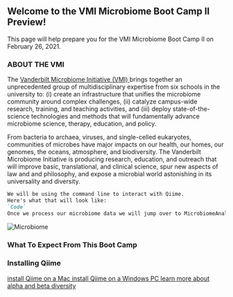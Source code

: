 ## Welcome to the VMI Microbiome Boot Camp II Preview!

This page will help prepare you for the VMI Microbiome Boot Camp II on February 26, 2021. 

### ABOUT THE VMI 

The [Vanderbilt Microbiome Initiative (VMI) ](https://lab.vanderbilt.edu/microbiome/)brings together an unprecedented group of multidisciplinary expertise from six schools in the university to: (i) create an infrastructure that unifies the microbiome community around complex challenges, (ii) catalyze campus-wide research, training, and teaching activities, and (iii) deploy state-of-the-science technologies and methods that will fundamentally advance microbiome science, therapy, education, and policy.

From bacteria to archaea, viruses, and single-celled eukaryotes, communities of microbes have major impacts on our health, our homes, our genomes, the oceans, atmosphere, and biodiversity. The Vanderbilt Microbiome Initiative is producing research, education, and outreach that will improve basic, translational, and clinical science, spur new aspects of law and and philosophy, and expose a microbial world astonishing in its universality and diversity.

```markdown 
We will be using the command line to interact with Qiime. 
Here's what that will look like:
`Code`
Once we process our microbiome data we will jump over to MicrobiomeAnalyst to upload our data and use a Graphic User Interface aka GUI (pronouced "gooey") to analyze and vizulaize our microbiome data. 

```

![Microbiome](https://static01.nyt.com/images/2017/11/07/science/07BRODY/07BRODY-articleLarge.jpg?quality=75&auto=webp&disable=upscale)



### What To Expect From This Boot Camp

### Installing Qiime

[install Qiime on a Mac ](https://youtu.be/1vRQ2MPRRpo)
[install Qiime on a Windows PC ](https://youtu.be/b4l_wIJ1dwE)
[learn more about alpha and beta diversity ](https://youtu.be/CQaFT_vVQvw)



